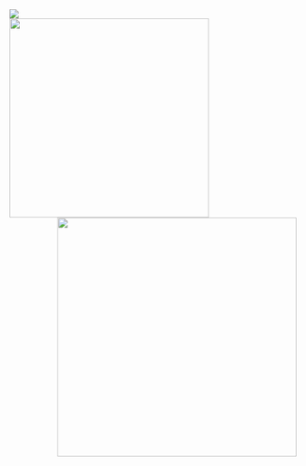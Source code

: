 
<img src = "https://github-readme-stats.vercel.app/api/top-langs/?username=tahsinhasib&show_icons=true&theme=one_dark_pro&count_private=true&hide_border=true&layout=compact&langs_count=15&hide=plsql&hide_title=false">

<div>
  <a href = "https://codeforces.com/profile/tahsinhasib" align="left"><img src = "https://codeforces-readme-stats.vercel.app/api/card?username=tahsinhasib&hide_border=true&theme=github_dark" width="350px"></a>
  <img align="right" src = "https://leetcard.jacoblin.cool/tahsinhasib?ext=heatmap" width="420px">
</div>
  


